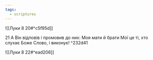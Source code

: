 ```yaml
---
tags:
  - scriptures
---
```


![[Луки 8 20#^c5f95d]]

21 А Він відповів і промовив до них: Моя мати й брати Мої це ті, хто слухає Боже Слово, і виконує! ^232d41

![[Луки 8 22#^ead206]]